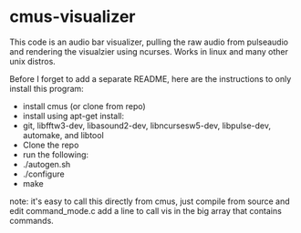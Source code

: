 # cmus-visualizer

This code is an audio bar visualizer, pulling the raw audio from pulseaudio and rendering the visualzier using ncurses. Works in linux and many other unix distros.

Before I forget to add a separate README, here are the instructions to only install this program:
* install cmus (or clone from repo)
* install using apt-get install:
* git, libfftw3-dev, libasound2-dev, libncursesw5-dev, libpulse-dev, automake, and libtool
* Clone the repo
* run the following:
* ./autogen.sh
* ./configure 
* make

note:
it's easy to call this directly from cmus, just compile from source and edit command_mode.c
add a line to call vis in the big array that contains commands.

